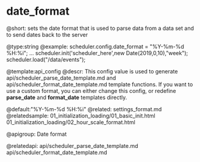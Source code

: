 date_format
=============

@short:
sets the date format that is used to parse data from a data set and to send dates back to the server
	

@type:string
@example:
scheduler.config.date_format = "%Y-%m-%d %H:%i";
...
scheduler.init('scheduler_here',new Date(2019,0,10),"week");
scheduler.load("/data/events");

@template:api_config
@descr:
This config value is used to generate api/scheduler_parse_date_template.md and api/scheduler_format_date_template.md template functions. 
If you want to use a custom format, you can either change this config, or redefine **parse_date** and **format_date** templates directly.

@default:"%Y-%m-%d %H:%i"
@related:
	settings_format.md
@relatedsample:
	01_initialization_loading/01_basic_init.html
    01_initialization_loading/02_hour_scale_format.html
    
@apigroup: Date format

@relatedapi:
api/scheduler_parse_date_template.md
api/scheduler_format_date_template.md

